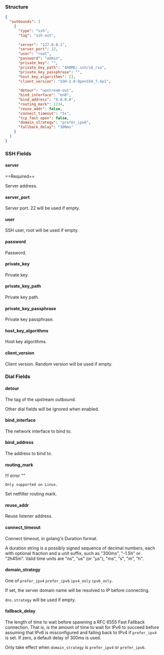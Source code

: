 ### Structure

```json
{
  "outbounds": [
    {
      "type": "ssh",
      "tag": "ssh-out",
     
      "server": "127.0.0.1",
      "server_port": 22,
      "user": "root",
      "password": "admin",
      "private_key": "",
      "private_key_path": "$HOME/.ssh/id_rsa",
      "private_key_passphrase": "",
      "host_key_algorithms": [],
      "client_version": "SSH-2.0-OpenSSH_7.4p1",
      
      "detour": "upstream-out",
      "bind_interface": "en0",
      "bind_address": "0.0.0.0",
      "routing_mark": 1234,
      "reuse_addr": false,
      "connect_timeout": "5s",
      "tcp_fast_open": false,
      "domain_strategy": "prefer_ipv6",
      "fallback_delay": "300ms"
    }
  ]
}
```

### SSH Fields

#### server

==Required==

Server address.

#### server_port

Server port. 22 will be used if empty.

#### user

SSH user, root will be used if empty.

#### password

Password.

#### private_key

Private key.

#### private_key_path

Private key path.

#### private_key_passphrase

Private key passphrase.

#### host_key_algorithms

Host key algorithms.

#### client_version

Client version. Random version will be used if empty.

### Dial Fields

#### detour

The tag of the upstream outbound.

Other dial fields will be ignored when enabled.

#### bind_interface

The network interface to bind to.

#### bind_address

The address to bind to.

#### routing_mark

!!! error ""

    Only supported on Linux.

Set netfilter routing mark.

#### reuse_addr

Reuse listener address.

#### connect_timeout

Connect timeout, in golang's Duration format.

A duration string is a possibly signed sequence of
decimal numbers, each with optional fraction and a unit suffix,
such as "300ms", "-1.5h" or "2h45m".
Valid time units are "ns", "us" (or "µs"), "ms", "s", "m", "h".

#### domain_strategy

One of `prefer_ipv4` `prefer_ipv6` `ipv4_only` `ipv6_only`.

If set, the server domain name will be resolved to IP before connecting.

`dns.strategy` will be used if empty.

#### fallback_delay

The length of time to wait before spawning a RFC 6555 Fast Fallback connection.
That is, is the amount of time to wait for IPv6 to succeed before assuming
that IPv6 is misconfigured and falling back to IPv4 if `prefer_ipv4` is set.
If zero, a default delay of 300ms is used.

Only take effect when `domain_strategy` is `prefer_ipv4` or `prefer_ipv6`.
